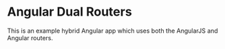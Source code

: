 # Angular Dual Routers

This is an example hybrid Angular app which uses both the AngularJS and Angular routers.
